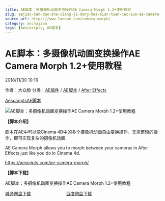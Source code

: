 ```yaml
---
title: AE脚本：多摄像机动画变换操作AE Camera Morph 1.2+使用教程
slug: aejiao-ben-duo-she-xiang-ji-dong-hua-bian-huan-cao-zuo-ae-camera-morph-1-2-shi-yong-jiao-cheng
source_url: https://www.lookae.com/camera-morph/
category: aechajian
tags: [Aescaripts, AE脚本]
---
```

# AE脚本：多摄像机动画变换操作AE Camera Morph 1.2+使用教程

2018/11/30 10:16

作者：大众脸
分类：[AE插件](https://www.lookae.com/after-effects/aechajian/) / [AE脚本](https://www.lookae.com/after-effects/aescripts/) / [After Effects](https://www.lookae.com/after-effects/)

[Aescaripts](https://www.lookae.com/tag/aescaripts/)[AE脚本](https://www.lookae.com/tag/ae%e8%84%9a%e6%9c%ac/)

![AE脚本：多摄像机动画变换操作AE Camera Morph 1.2+使用教程](https://www.lookae.com/wp-content/uploads/2018/11/AE-Camera-Morph.jpg "AE脚本：多摄像机动画变换操作AE Camera Morph 1.2+使用教程-LookAE.com")

**【脚本介绍】**

脚本在AE中可以像Cinema 4D中的多个摄像机动画自由变换操作，无需繁琐的操作，即可实现复杂的摄像机动画

AE Camera Morph allows you to morph between your cameras in After Effects just like you do in Cinema 4d.

https://aescripts.com/ae-camera-morph/

**【脚本下载】**

AE脚本：多摄像机动画变换操作AE Camera Morph 1.2+使用教程

[城通网盘下载](https://lookae.ctfile.com/fs/680462-322349923)                             [百度网盘下载](https://pan.baidu.com/s/181y5NETkGNXMqtXu-rBxDw)

